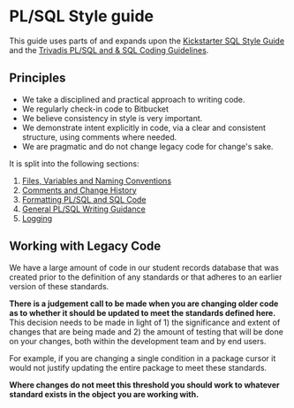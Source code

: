 # PL/SQL Style guide

This guide uses parts of and expands upon  the [Kickstarter SQL Style Guide](https://gist.github.com/fredbenenson/7bb92718e19138c20591) and the [Trivadis PL/SQL and & SQL Coding Guidelines](https://trivadis.github.io/plsql-and-sql-coding-guidelines/v4.2/).

## Principles

* We take a disciplined and practical approach to writing code.
* We regularly check-in code to Bitbucket
* We believe consistency in style is very important.
* We demonstrate intent explicitly in code, via a clear and consistent structure, using comments where needed.
* We are pragmatic and do not change legacy code for change's sake.

It is split into the following sections:

1. [Files, Variables and Naming Conventions](pl_sql_naming_conventions.md)
2. [Comments and Change History](pl_sql_comments_history.md)
3. [Formatting PL/SQL and SQL Code](pl_sql_fomatting_code.md)
4. [General PL/SQL Writing Guidance](pl_sql_general_guidance.md)
5. [Logging](pl_sql_logging.md)

## Working with Legacy Code

We have a large amount of code in our student records database that was created prior to the definition of any standards or that adheres to an earlier version of these standards. 

**There is a judgement call to be made when you are changing older code as to whether it should be updated to meet the standards defined here.** This decision needs to be made in light of 1) the significance and extent of changes that are being made and 2) the amount of testing that will be done on your changes, both within the development team and by end users. 

For example, if you are changing a single condition in a package cursor it would not justify updating the entire package to meet these standards.

**Where changes do not meet this threshold you should work to whatever standard exists in the object you are working with.** 